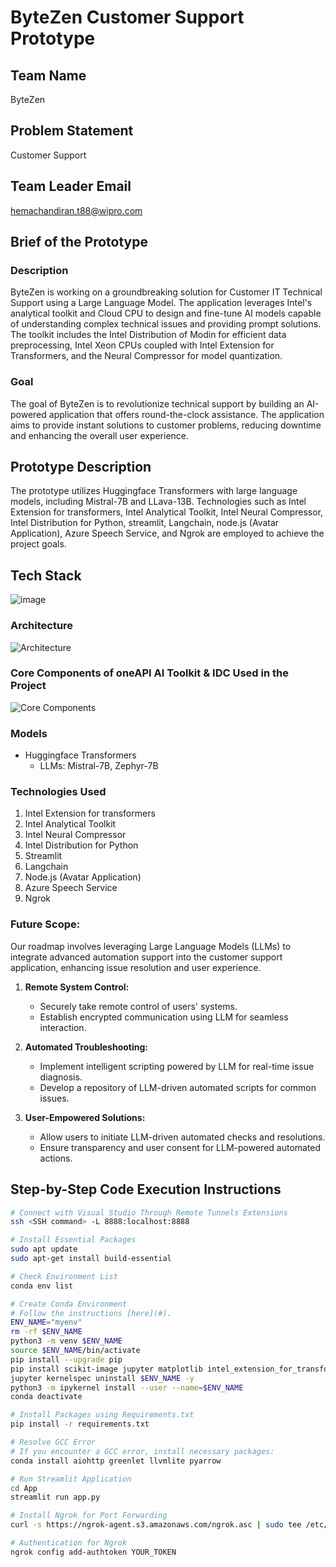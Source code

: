 # ByteZen Customer Support Prototype

## Team Name
ByteZen

## Problem Statement
Customer Support

## Team Leader Email
[hemachandiran.t88@wipro.com](mailto:hemachandiran.t88@wipro.com)

## Brief of the Prototype

### Description
ByteZen is working on a groundbreaking solution for Customer IT Technical Support using a Large Language Model. The application leverages Intel's analytical toolkit and Cloud CPU to design and fine-tune AI models capable of understanding complex technical issues and providing prompt solutions. The toolkit includes the Intel Distribution of Modin for efficient data preprocessing, Intel Xeon CPUs coupled with Intel Extension for Transformers, and the Neural Compressor for model quantization.

### Goal
The goal of ByteZen is to revolutionize technical support by building an AI-powered application that offers round-the-clock assistance. The application aims to provide instant solutions to customer problems, reducing downtime and enhancing the overall user experience.

## Prototype Description

The prototype utilizes Huggingface Transformers with large language models, including Mistral-7B and LLava-13B. Technologies such as Intel Extension for transformers, Intel Analytical Toolkit, Intel Neural Compressor, Intel Distribution for Python, streamlit, Langchain, node.js (Avatar Application), Azure Speech Service, and Ngrok are employed to achieve the project goals.

## Tech Stack
![image](https://github.com/Hemachandirant/Intel_Hackathon_Customer_Support-oneAPI/assets/83321708/e188e3b5-67e2-4dcd-ad67-58cdfd17408e)

### Architecture
![Architecture](https://github.com/Hemachandirant/Intel_Hackathon_Customer_Support-oneAPI/assets/83321708/2e45c1f6-2b25-48f2-8af6-919af445da90)

### Core Components of oneAPI AI Toolkit & IDC Used in the Project
![Core Components](https://github.com/Hemachandirant/Intel_Hackathon_Customer_Support-oneAPI/assets/83321708/dc0a4bb6-856b-4e65-bf4f-1930dc734f1f)

### Models
- Huggingface Transformers
  - LLMs: Mistral-7B, Zephyr-7B

### Technologies Used
1. Intel Extension for transformers
2. Intel Analytical Toolkit
3. Intel Neural Compressor
4. Intel Distribution for Python
5. Streamlit
6. Langchain
7. Node.js (Avatar Application)
8. Azure Speech Service
9. Ngrok

### Future Scope:
   Our roadmap involves leveraging Large Language Models (LLMs) to integrate advanced automation support into the customer support application, enhancing issue resolution and user experience.

1. **Remote System Control:**
   - Securely take remote control of users' systems.
   - Establish encrypted communication using LLM for seamless interaction.

2. **Automated Troubleshooting:**
   - Implement intelligent scripting powered by LLM for real-time issue diagnosis.
   - Develop a repository of LLM-driven automated scripts for common issues.

3. **User-Empowered Solutions:**
   - Allow users to initiate LLM-driven automated checks and resolutions.
   - Ensure transparency and user consent for LLM-powered automated actions.

## Step-by-Step Code Execution Instructions

```bash
# Connect with Visual Studio Through Remote Tunnels Extensions
ssh <SSH command> -L 8888:localhost:8888

# Install Essential Packages
sudo apt update
sudo apt-get install build-essential

# Check Environment List
conda env list

# Create Conda Environment
# Follow the instructions [here](#).
ENV_NAME="myenv"
rm -rf $ENV_NAME
python3 -m venv $ENV_NAME
source $ENV_NAME/bin/activate
pip install --upgrade pip
pip install scikit-image jupyter matplotlib intel_extension_for_transformers intel-extension-for-tensorflow[cpu]==2.13.0.0 keras_cv keras_core ipykernel prettytable
jupyter kernelspec uninstall $ENV_NAME -y
python3 -m ipykernel install --user --name=$ENV_NAME
conda deactivate

# Install Packages using Requirements.txt
pip install -r requirements.txt

# Resolve GCC Error
# If you encounter a GCC error, install necessary packages:
conda install aiohttp greenlet llvmlite pyarrow

# Run Streamlit Application
cd App
streamlit run app.py

# Install Ngrok for Port Forwarding
curl -s https://ngrok-agent.s3.amazonaws.com/ngrok.asc | sudo tee /etc/apt/trusted.gpg.d/ngrok.asc >/dev/null && echo "deb https://ngrok-agent.s3.amazonaws.com buster main" | sudo tee /etc/apt/sources.list.d/ngrok.list && sudo apt update && sudo apt install ngrok

# Authentication for Ngrok
ngrok config add-authtoken YOUR_TOKEN






